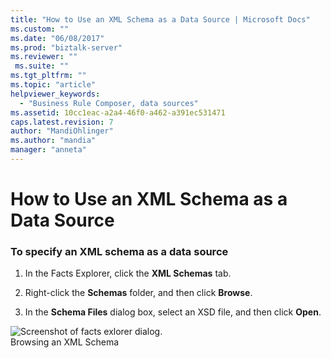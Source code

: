```yaml
---
title: "How to Use an XML Schema as a Data Source | Microsoft Docs"
ms.custom: ""
ms.date: "06/08/2017"
ms.prod: "biztalk-server"
ms.reviewer: ""
 ms.suite: ""
ms.tgt_pltfrm: ""
ms.topic: "article"
helpviewer_keywords: 
  - "Business Rule Composer, data sources"
ms.assetid: 10cc1eac-a2a4-46f0-a462-a391ec531471
caps.latest.revision: 7
author: "MandiOhlinger"
ms.author: "mandia"
manager: "anneta"
---
```

# How to Use an XML Schema as a Data Source
### To specify an XML schema as a data source  
  
1.  In the Facts Explorer, click the **XML Schemas** tab.  
  
2.  Right-click the **Schemas** folder, and then click **Browse**.  
  
3.  In the **Schema Files** dialog box, select an XSD file, and then click **Open**.  
  
 ![Screenshot of facts exlorer dialog.](../core/media/ebiz-bre-factsexplorer-xml.gif "ebiz_bre_factsexplorer_xml")  
Browsing an XML Schema
